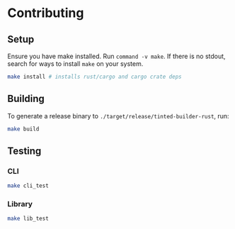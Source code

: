 # Contributing

## Setup

Ensure you have make installed. Run `command -v make`. If there is no
stdout, search for ways to install `make` on your system.

```sh
make install # installs rust/cargo and cargo crate deps
```

## Building

To generate a release binary to `./target/release/tinted-builder-rust`, run:

```sh
make build
```

## Testing

### CLI

```sh
make cli_test
```

### Library

```sh
make lib_test
```
